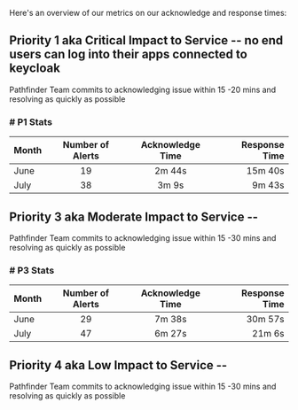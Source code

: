 Here's an overview of our metrics on our acknowledge and response times:

## Priority 1 aka Critical Impact to Service -- no end users can log into their apps connected to keycloak
Pathfinder Team commits to acknowledging issue within 15 -20 mins and resolving as quickly as possible
### # P1 Stats


| Month      | Number of Alerts | Acknowledge Time | Response Time    |
| :---        |     :----:   |   :----:   |          ---: |
| June      |  19 | 2m 44s       | 15m 40s  |
| July   | 38 | 3m 9s        | 9m 43s      |
## Priority 3 aka Moderate Impact to Service --
Pathfinder Team commits to acknowledging issue within 15 -30 mins and resolving as quickly as possible
### # P3 Stats

| Month      | Number of Alerts | Acknowledge Time | Response Time    |
| :---        |     :----:   |   :----:   |          ---: |
| June      |  29 | 7m 38s       | 30m 57s  |
| July   | 47 | 6m 27s       | 21m 6s      |
## Priority 4 aka Low Impact to Service -- 
Pathfinder Team commits to acknowledging issue within 15 -30 mins and resolving as quickly as possible






